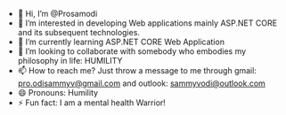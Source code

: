 - 👋 Hi, I’m @Prosamodi
- 👀 I’m interested in developing Web applications mainly ASP.NET CORE and its subsequent technologies.
- 🌱 I’m currently learning ASP.NET CORE Web Application
- 💞️ I’m looking to collaborate with somebody who embodies my philosophy in life: HUMILITY
- 📫 How to reach me? Just throw a message to me through gmail: pro.odisammyv@gmail.com and outlook: sammyvodi@outlook.com
- 😄 Pronouns: Humility
- ⚡ Fun fact: I am a mental health Warrior!

<!---
Prosamodi/Prosamodi is a ✨ special ✨ repository because its `README.md` (this file) appears on your GitHub profile.
You can click the Preview link to take a look at your changes.
--->
